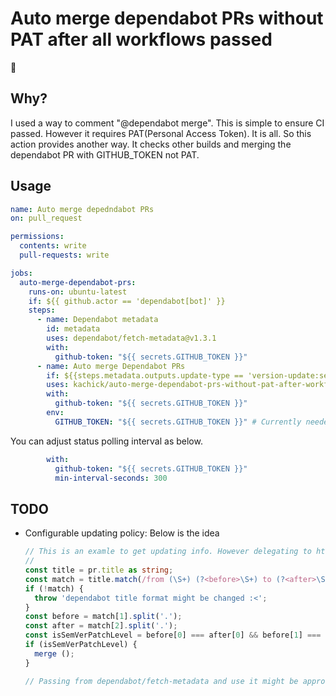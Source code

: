 # Auto merge dependabot PRs without PAT after all workflows passed

:construction:

## Why?

I used a way to comment "@dependabot merge". This is simple to ensure CI passed. However it requires PAT(Personal Access Token). It is all.
So this action provides another way. It checks other builds and merging the dependabot PR with GITHUB_TOKEN not PAT.

## Usage

```yaml
name: Auto merge depedndabot PRs
on: pull_request

permissions:
  contents: write
  pull-requests: write

jobs:
  auto-merge-dependabot-prs:
    runs-on: ubuntu-latest
    if: ${{ github.actor == 'dependabot[bot]' }}
    steps:
      - name: Dependabot metadata
        id: metadata
        uses: dependabot/fetch-metadata@v1.3.1
        with:
          github-token: "${{ secrets.GITHUB_TOKEN }}"
      - name: Auto merge Dependabot PRs
        if: ${{steps.metadata.outputs.update-type == 'version-update:semver-patch'}}
        uses: kachick/auto-merge-dependabot-prs-without-pat-after-workflows-passed@v1-beta
        with:
          github-token: "${{ secrets.GITHUB_TOKEN }}"
        env:
          GITHUB_TOKEN: "${{ secrets.GITHUB_TOKEN }}" # Currently needed to pass same value separately with ~ github-token
```

You can adjust status polling interval as below.

```yaml
        with:
          github-token: "${{ secrets.GITHUB_TOKEN }}"
          min-interval-seconds: 300
```

## TODO

* Configurable updating policy: Below is the idea
  ```typescript
  // This is an examle to get updating info. However delegating to https://github.com/dependabot/fetch-metadata/f should be robust.
  //
  const title = pr.title as string;
  const match = title.match(/from (\S+) (?<before>\S+) to (?<after>\S+)$/);
  if (!match) {
    throw 'dependabot title format might be changed :<';
  }
  const before = match[1].split('.');
  const after = match[2].split('.');
  const isSemVerPatchLevel = before[0] === after[0] && before[1] === after[1];
  if (isSemVerPatchLevel) {
    merge ();
  }

  // Passing from dependabot/fetch-metadata and use it might be approvable
  ```
